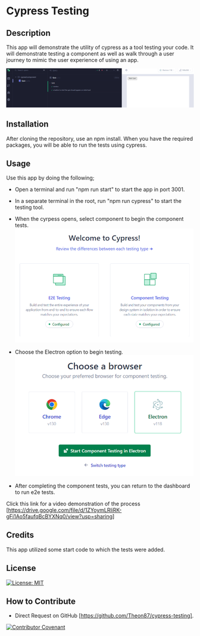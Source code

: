 # Cypress Testing

## Description

This app will demonstrate the utility of cypress as a tool testing your code. It will demonstrate testing a component as well as walk through a user journey to mimic the user experience of using an app.

![you can perform component and e2e testing](/assets/cypress-component-test.png)

## Installation

After cloning the repository, use an npm install. When you have the required packages, you will be able to run the tests using cypress.

## Usage

Use this app by doing the following;

- Open a terminal and run "npm run start" to start the app in port 3001.

- In a separate terminal in the root, run "npm run cypress" to start the testing tool.

- When the cyrpess opens, select component to begin the component tests.
![component testing option on cypress](/assets/cypress-landing-page.png)

- Choose the Electron option to begin testing.
![select electron](/assets/cypress-select-electron.png)

- After completing the component tests, you can return to the dashboard to run e2e tests.

Click this link for a video demonstration of the process [https://drive.google.com/file/d/1ZYoymLRliRK-gFi1Ao5faufqBcBYXNq0/view?usp=sharing]

## Credits

This app utilized some start code to which the tests were added.

## License

[![License: MIT](https://img.shields.io/badge/License-MIT-yellow.svg)](https://opensource.org/licenses/MIT)

## How to Contribute

- Direct Request on GitHub [https://github.com/Theon87/cypress-testing].

[![Contributor Covenant](https://img.shields.io/badge/Contributor%20Covenant-2.1-4baaaa.svg)](code_of_conduct.md)